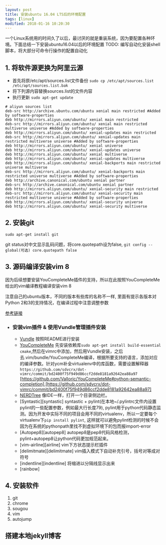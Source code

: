 ```yaml
---
layout: post
title: 安装ubuntu 16.04 LTS后的环境配置
tags: [linux]
modified: 2018-01-16 10:20:30
---
```


一个Linux系统用的时间久了以后，最讨厌的就是重装系统，因为要配置各种环境。下面总结一下安装ubuntu16.04以后的环境配置
TODO: 编写自动化安装shell脚本，将大部分可命令行操作的配置自动化

## 1. 将软件源更换为阿里云源
- 首先将原/etc/apt/sources.list文件备份
`sudo cp /etc/apt/sources.list /etc/apt/sources.list.bak`
- 将下列源内容替换sources.list的文件内容
- 执行更新 `sudo apt-get update`

```
# aliyun sources list
deb-src http://archive.ubuntu.com/ubuntu xenial main restricted #Added by software-properties
deb http://mirrors.aliyun.com/ubuntu/ xenial main restricted
deb-src http://mirrors.aliyun.com/ubuntu/ xenial main restricted multiverse universe #Added by software-properties
deb http://mirrors.aliyun.com/ubuntu/ xenial-updates main restricted
deb-src http://mirrors.aliyun.com/ubuntu/ xenial-updates main restricted multiverse universe #Added by software-properties
deb http://mirrors.aliyun.com/ubuntu/ xenial universe
deb http://mirrors.aliyun.com/ubuntu/ xenial-updates universe
deb http://mirrors.aliyun.com/ubuntu/ xenial multiverse
deb http://mirrors.aliyun.com/ubuntu/ xenial-updates multiverse
deb http://mirrors.aliyun.com/ubuntu/ xenial-backports main restricted universe multiverse
deb-src http://mirrors.aliyun.com/ubuntu/ xenial-backports main restricted universe multiverse #Added by software-properties
deb http://archive.canonical.com/ubuntu xenial partner
deb-src http://archive.canonical.com/ubuntu xenial partner
deb http://mirrors.aliyun.com/ubuntu/ xenial-security main restricted
deb-src http://mirrors.aliyun.com/ubuntu/ xenial-security main restricted multiverse universe #Added by software-properties
deb http://mirrors.aliyun.com/ubuntu/ xenial-security universe
deb http://mirrors.aliyun.com/ubuntu/ xenial-security multiverse
```

## 2. 安装git
`sudo apt-get install git`

git status对中文显示乱码问题，将core.quotepath设为false, `git config --global(可选) core.quotepath false`

## 3. 源码编译安装vim 8

因为后续想要安装YouCompleteMe插件的支持，所以在此按照YouCompleteMe给出的vim编译教程编译安装vim 8

注意自己的ubuntu版本，不同的版本有些库的名称不一样, 里面有提示各版本对Python 2和3的支持情况，在编译过程中注意调整参数

[参考链接][compile_vim]

[compile_vim]:https://github.com/Valloric/YouCompleteMe/wiki/Building-Vim-from-source


- ### 安装vim插件 & 使用Vundle管理插件安装
  - [Vundle][vundle_url] 按照README进行安装
  - [YouCompleteMe][ycm] 先安装依赖库`sudo apt-get install build-essential cmake`,然后在vimrc中添加，然后用Vundle安装，之后去.vim/bundle/YouCompleteMe编译，根据所要支持的语言，添加对应的编译参数。针对ycm补全virtualenv中的库函数，需要设置解释器`https://github.com/sdvcrx/dot-vimrc/commit/bd2400f75f949d86ccf2dde8181a92642ea88a97` [https://github.com/Valloric/YouCompleteMe#python-semantic-completion],[https://github.com/sdvcrx/dot-vimrc/commit/bd2400f75f949d86ccf2dde8181a92642ea88a97]
  - [NERDTree][nerdtree] 像IDE一样，打开一个目录侧边栏。
  - [Syntastic][syntastic] syntastic + pylint(在本地~/.pylintrc文件内设置pylint的一些配置参数，例如最大行长度79), pylint用于python代码静态监测。因为开发中实际不同的项目会用不同的virtualenv，所以一定要每个virtualenv下`pip install pylint`, 这样就可以避免pylint检测的时候不会因为在系统的pythonpath里找不到虚拟环境下的包而报import-error
  - [Autopep8][autopep8] autopep8是pep8代码风格检测，pylint+autopep8让python代码更加规范起来。
  - [vim-airline][airline] vim下方状态提示栏插件
  - [delimitmate][delimitmate] vim插入模式下自动补充引号，括号对等成对符号
  - [indentline][indentline] 将缩进以分隔线显示出来
  - [rainbow]





[vundle_url]: https://github.com/VundleVim/Vundle.vim


## 4. 安装软件
1. git
2. chrome
3. sougou
4. vim
5. autojump


## 搭建本地jekyll博客

[ycm]:https://github.com/Valloric/YouCompleteMe#ubuntu-linux-x64
[nerdtree]: https://vimawesome.com/plugin/nerdtree-red

